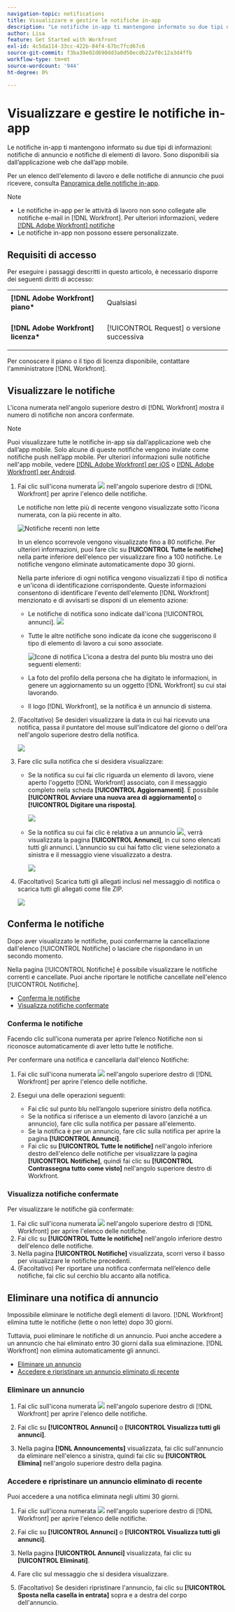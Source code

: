 ```yaml
---
navigation-topic: notifications
title: Visualizzare e gestire le notifiche in-app
description: "Le notifiche in-app ti mantengono informato su due tipi di informazioni: notifiche di annuncio e notifiche di elementi di lavoro. Sono disponibili sia dall’app web che dall’app mobile."
author: Lisa
feature: Get Started with Workfront
exl-id: 4c5da114-33cc-422b-84f4-67bc7fcd67c6
source-git-commit: f3ba39e02d690dd3a0d50ecdb22af0c12a3d4ffb
workflow-type: tm+mt
source-wordcount: '944'
ht-degree: 0%

---
```


# Visualizzare e gestire le notifiche in-app

Le notifiche in-app ti mantengono informato su due tipi di informazioni: notifiche di annuncio e notifiche di elementi di lavoro. Sono disponibili sia dall’applicazione web che dall’app mobile.

Per un elenco dell&#39;elemento di lavoro e delle notifiche di annuncio che puoi ricevere, consulta [Panoramica delle notifiche in-app](../../workfront-basics/using-notifications/in-app-notifications-overview.md).

>[!NOTE]
>
>* Le notifiche in-app per le attività di lavoro non sono collegate alle notifiche e-mail in [!DNL Workfront]. Per ulteriori informazioni, vedere [[!DNL Adobe Workfront] notifiche](../../workfront-basics/using-notifications/wf-notifications.md)
>* Le notifiche in-app non possono essere personalizzate.
>



## Requisiti di accesso

Per eseguire i passaggi descritti in questo articolo, è necessario disporre dei seguenti diritti di accesso:

<table style="table-layout:auto"> 
 <col> 
 </col> 
 <col> 
 </col> 
 <tbody> 
  <tr> 
   <td role="rowheader"><strong>[!DNL Adobe Workfront] piano*</strong></td> 
   <td> <p>Qualsiasi</p> </td> 
  </tr> 
  <tr> 
   <td role="rowheader"><strong>[!DNL Adobe Workfront] licenza*</strong></td> 
   <td> <p>[!UICONTROL Request] o versione successiva</p> </td> 
  </tr> 
 </tbody> 
</table>

Per conoscere il piano o il tipo di licenza disponibile, contattare l&#39;amministratore [!DNL Workfront].

## Visualizzare le notifiche

L&#39;icona numerata nell&#39;angolo superiore destro di [!DNL Workfront] mostra il numero di notifiche non ancora confermate.

>[!NOTE]
>
>Puoi visualizzare tutte le notifiche in-app sia dall’applicazione web che dall’app mobile. Solo alcune di queste notifiche vengono inviate come notifiche push nell’app mobile. Per ulteriori informazioni sulle notifiche nell&#39;app mobile, vedere [[!DNL Adobe Workfront] per iOS](../../workfront-basics/mobile-apps/using-the-workfront-mobile-app/workfront-for-ios.md) o [[!DNL Adobe Workfront] per Android](../../workfront-basics/mobile-apps/using-the-workfront-mobile-app/workfront-for-android.md).

1. Fai clic sull&#39;icona numerata ![](assets/notifications-icon-jewel.jpg) nell&#39;angolo superiore destro di [!DNL Workfront] per aprire l&#39;elenco delle notifiche.

   Le notifiche non lette più di recente vengono visualizzate sotto l’icona numerata, con la più recente in alto.

   ![Notifiche recenti non lette](assets/qs-notifications-350x330.png)

   In un elenco scorrevole vengono visualizzate fino a 80 notifiche. Per ulteriori informazioni, puoi fare clic su **[!UICONTROL Tutte le notifiche]** nella parte inferiore dell&#39;elenco per visualizzare fino a 100 notifiche. Le notifiche vengono eliminate automaticamente dopo 30 giorni.

   Nella parte inferiore di ogni notifica vengono visualizzati il tipo di notifica  e un&#39;icona di identificazione corrispondente. Queste informazioni consentono di identificare l&#39;evento dell&#39;elemento [!DNL Workfront] menzionato e di avvisarti se disponi di un elemento azione:

   * Le notifiche di notifica sono indicate dall&#39;icona [!UICONTROL annunci]. ![](assets/announcement.png)

   * Tutte le altre notifiche sono indicate da icone che suggeriscono il tipo di elemento di lavoro a cui sono associate.

     ![Icone di notifica](assets/ntfcntype&icon-350x330.png)
L’icona a destra del punto blu mostra uno dei seguenti elementi:

   * La foto del profilo della persona che ha digitato le informazioni, in genere un aggiornamento su un oggetto [!DNL Workfront] su cui stai lavorando.
   * Il logo [!DNL Workfront], se la notifica è un annuncio di sistema.


1. (Facoltativo) Se desideri visualizzare la data in cui hai ricevuto una notifica, passa il puntatore del mouse sull&#39;indicatore del giorno o dell&#39;ora nell&#39;angolo superiore destro della notifica.

   ![](assets/hoveroverdate-350x437.png)

1. Fare clic sulla notifica che si desidera visualizzare:

   * Se la notifica su cui fai clic riguarda un elemento di lavoro, viene aperto l&#39;oggetto [!DNL Workfront] associato, con il messaggio completo nella scheda **[!UICONTROL Aggiornamenti]**. È possibile **[!UICONTROL Avviare una nuova area di aggiornamento]** o **[!UICONTROL Digitare una risposta]**.

     ![](assets/object-opens-click-work-ntfctn-qs-350x183.png)

   * Se la notifica su cui fai clic è relativa a un annuncio ![](assets/announcement.png), verrà visualizzata la pagina **[!UICONTROL Annunci]**, in cui sono elencati tutti gli annunci. L’annuncio su cui hai fatto clic viene selezionato a sinistra e il messaggio viene visualizzato a destra.

     ![](assets/announcements-page-qs-350x210.png)

1. (Facoltativo) Scarica tutti gli allegati inclusi nel messaggio di notifica o scarica tutti gli allegati come file ZIP.

   ![](assets/download-attachments-350x106.png)

## Conferma le notifiche

Dopo aver visualizzato le notifiche, puoi confermarne la cancellazione dall&#39;elenco [!UICONTROL Notifiche] o lasciare che rispondano in un secondo momento.

Nella pagina [!UICONTROL Notifiche] è possibile visualizzare le notifiche correnti e cancellate. Puoi anche riportare le notifiche cancellate nell&#39;elenco [!UICONTROL Notifiche].

* [Conferma le notifiche](#acknowledge-notifications)
* [Visualizza notifiche confermate](#view-acknowledged-notifications)

### Conferma le notifiche

Facendo clic sull’icona numerata per aprire l’elenco Notifiche non si riconosce automaticamente di aver letto tutte le notifiche.

Per confermare una notifica e cancellarla dall&#39;elenco Notifiche:

1. Fai clic sull&#39;icona numerata ![](assets/notifications-icon-jewel.jpg) nell&#39;angolo superiore destro di [!DNL Workfront] per aprire l&#39;elenco delle notifiche.
1. Esegui una delle operazioni seguenti:

   * Fai clic sul punto blu nell’angolo superiore sinistro della notifica.
   * Se la notifica si riferisce a un elemento di lavoro (anziché a un annuncio), fare clic sulla notifica per passare all&#39;elemento.
   * Se la notifica è per un annuncio, fare clic sulla notifica per aprire la pagina **[!UICONTROL Annunci]**.
   * Fai clic su **[!UICONTROL Tutte le notifiche]** nell&#39;angolo inferiore destro dell&#39;elenco delle notifiche per visualizzare la pagina **[!UICONTROL Notifiche]**, quindi fai clic su **[!UICONTROL Contrassegna tutto come visto]** nell&#39;angolo superiore destro di Workfront.

### Visualizza notifiche confermate

Per visualizzare le notifiche già confermate:

1. Fai clic sull&#39;icona numerata ![](assets/notifications-icon-jewel.jpg) nell&#39;angolo superiore destro di [!DNL Workfront] per aprire l&#39;elenco delle notifiche.
1. Fai clic su **[!UICONTROL Tutte le notifiche]** nell&#39;angolo inferiore destro dell&#39;elenco delle notifiche.
1. Nella pagina **[!UICONTROL Notifiche]** visualizzata, scorri verso il basso per visualizzare le notifiche precedenti.
1. (Facoltativo) Per riportare una notifica confermata nell’elenco delle notifiche, fai clic sul cerchio blu accanto alla notifica.

## Eliminare una notifica di annuncio

Impossibile eliminare le notifiche degli elementi di lavoro. [!DNL Workfront] elimina tutte le notifiche (lette o non lette) dopo 30 giorni.

Tuttavia, puoi eliminare le notifiche di un annuncio. Puoi anche accedere a un annuncio che hai eliminato entro 30 giorni dalla sua eliminazione. [!DNL Workfront] non elimina automaticamente gli annunci.

* [Eliminare un annuncio](#delete-an-announcement)
* [Accedere e ripristinare un annuncio eliminato di recente](#access-and-restore-an-announcement-you-deleted-recently)

### Eliminare un annuncio

1. Fai clic sull&#39;icona numerata ![](assets/notifications-icon-jewel.jpg) nell&#39;angolo superiore destro di [!DNL Workfront] per aprire l&#39;elenco delle notifiche.
1. Fai clic su **[!UICONTROL Annunci]** o **[!UICONTROL Visualizza tutti gli annunci]**.

1. Nella pagina **[!DNL Announcements]** visualizzata, fai clic sull&#39;annuncio da eliminare nell&#39;elenco a sinistra, quindi fai clic su **[!UICONTROL Elimina]** nell&#39;angolo superiore destro della pagina.

### Accedere e ripristinare un annuncio eliminato di recente

Puoi accedere a una notifica eliminata negli ultimi 30 giorni.

1. Fai clic sull&#39;icona numerata ![](assets/notifications-icon-jewel.jpg) nell&#39;angolo superiore destro di [!DNL Workfront] per aprire l&#39;elenco delle notifiche.
1. Fai clic su **[!UICONTROL Annunci]** o **[!UICONTROL Visualizza tutti gli annunci]**.

1. Nella pagina **[!UICONTROL Annunci]** visualizzata, fai clic su **[!UICONTROL Eliminati]**.

1. Fare clic sul messaggio che si desidera visualizzare.
1. (Facoltativo) Se desideri ripristinare l&#39;annuncio, fai clic su **[!UICONTROL Sposta nella casella in entrata]** sopra e a destra del corpo dell&#39;annuncio.

